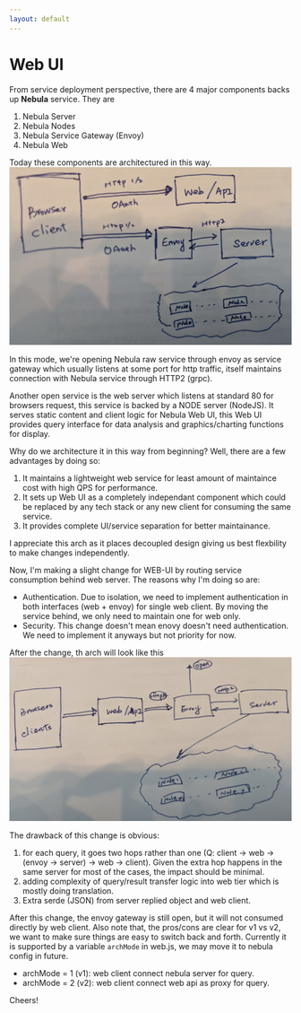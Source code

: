 ```yaml
---
layout: default
---
```


# Web UI
From service deployment perspective, there are 4 major components backs up **Nebula** service.
They are 
1. Nebula Server
2. Nebula Nodes
3. Nebula Service Gateway (Envoy)
4. Nebula Web

Today these components are architectured in this way.
![Components V1](/img/com_v1.png)

In this mode, we're opening Nebula raw service through envoy as service gateway which usually listens at some port for http traffic, itself maintains connection with Nebula service through HTTP2 (grpc).

Another open service is the web server which listens at standard 80 for browsers request, this service is backed by a NODE server (NodeJS). It serves static content and client logic for Nebula Web UI, this Web UI provides query interface for data analysis and graphics/charting functions for display. 

Why do we architecture it in this way from beginning? Well, there are a few advantages by doing so:
1. It maintains a lightweight web service for least amount of maintaince cost with high QPS for performance.
2. It sets up Web UI as a completely independant component which could be replaced by any tech stack or any new client for consuming the same service.
3. It provides complete UI/service separation for better maintainance. 

I appreciate this arch as it places decoupled design giving us best flexbility to make changes independently.

Now, I'm making a slight change for WEB-UI by routing service consumption behind web server. The reasons why I'm doing so are:
- Authentication. Due to isolation, we need to implement authentication in both interfaces (web + envoy) for single web client. By moving the service behind, we only need to maintain one for web only.
- Security. This change doesn't mean enovy doesn't need authentication. We need to implement it anyways but not priority for now.

After the change, th arch will look like this
![Components V2](/img/com_v2.png)

The drawback of this change is obvious:
1. for each query, it goes two hops rather than one (Q: client -> web -> (envoy -> server) -> web -> client).
Given the extra hop happens in the same server for most of the cases, the impact should be minimal.
2. adding complexity of query/result transfer logic into web tier which is mostly doing translation.
3. Extra serde (JSON) from server replied object and web client.

After this change, the envoy gateway is still open, but it will not consumed directly by web client.
Also note that, the pros/cons are clear for v1 vs v2, we want to make sure things are easy to switch back and forth. Currently it is supported by a variable `archMode` in web.js, we may move it to nebula config in future.
- archMode = 1 (v1): web client connect nebula server for query.
- archMode = 2 (v2): web client connect web api as proxy for query.

Cheers!
